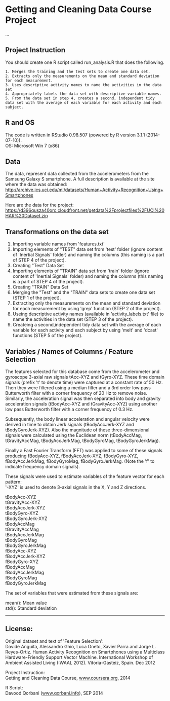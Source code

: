 Getting and Cleaning Data Course Project
========================================================

...

Project Instruction
-------------------------
You should create one R script called run_analysis.R that does the following. 

    1. Merges the training and the test sets to create one data set.
    2. Extracts only the measurements on the mean and standard deviation for each measurement. 
    3. Uses descriptive activity names to name the activities in the data set
    4. Appropriately labels the data set with descriptive variable names. 
    5. From the data set in step 4, creates a second, independent tidy data set with the average of each variable for each activity and each subject.

R and OS
-------------------------
 The code is written in RStudio 0.98.507 (powered by R version 3.1.1 (2014-07-10)).  
 OS: Microsoft Win 7 (x86)  
 
Data
-------------------------
The data, represent data collected from the accelerometers from the Samsung Galaxy S smartphone. A full description is available at the site where the data was obtained:  
http://archive.ics.uci.edu/ml/datasets/Human+Activity+Recognition+Using+Smartphones 

Here are the data for the project:  
https://d396qusza40orc.cloudfront.net/getdata%2Fprojectfiles%2FUCI%20HAR%20Dataset.zip 

Transformations on the data set
-------------------------
1. Importing variable names from 'features.txt'
2. Importing elements of "TEST" data set from 'test' folder (ignore content of 'Inertial Signals' folder)
 and naming the columns (this naming is a part of STEP 4 of the project).    
3. Creating "Test" Data Set  
4. Importing elements of "TRAIN" data set from 'train' folder (ignore content of 'Inertial Signals' folder) and naming the columns (this naming is a part of STEP 4 of the project).
5. Creating "TRAIN" Data Set  
6. Merging the "Test" and the "TRAIN" data sets to create one data set (STEP 1 of the project).  
7. Extracting only the measurements on the mean and standard deviation for each measurement by using 'grep' function (STEP 2 of the project).
8. Useing descriptive activity names (available in 'activity_labels.txt' file) to name the activities in the data set (STEP 3 of the project). 
9. Createing a second,independent tidy data set with the average of each variable for each activity and each subject by using 'melt' and 'dcast' functions (STEP 5 of the project).  




Variables / Names of Columns / Feature Selection 
-----------------

The features selected for this database come from the accelerometer and gyroscope 3-axial raw signals tAcc-XYZ and tGyro-XYZ. These time domain signals (prefix 't' to denote time) were captured at a constant rate of 50 Hz. Then they were filtered using a median filter and a 3rd order low pass Butterworth filter with a corner frequency of 20 Hz to remove noise. Similarly, the acceleration signal was then separated into body and gravity acceleration signals (tBodyAcc-XYZ and tGravityAcc-XYZ) using another low pass Butterworth filter with a corner frequency of 0.3 Hz. 

Subsequently, the body linear acceleration and angular velocity were derived in time to obtain Jerk signals (tBodyAccJerk-XYZ and tBodyGyroJerk-XYZ). Also the magnitude of these three-dimensional signals were calculated using the Euclidean norm (tBodyAccMag, tGravityAccMag, tBodyAccJerkMag, tBodyGyroMag, tBodyGyroJerkMag). 

Finally a Fast Fourier Transform (FFT) was applied to some of these signals producing fBodyAcc-XYZ, fBodyAccJerk-XYZ, fBodyGyro-XYZ, fBodyAccJerkMag, fBodyGyroMag, fBodyGyroJerkMag. (Note the 'f' to indicate frequency domain signals). 

These signals were used to estimate variables of the feature vector for each pattern:  
'-XYZ' is used to denote 3-axial signals in the X, Y and Z directions.

tBodyAcc-XYZ  
tGravityAcc-XYZ  
tBodyAccJerk-XYZ  
tBodyGyro-XYZ  
tBodyGyroJerk-XYZ  
tBodyAccMag  
tGravityAccMag  
tBodyAccJerkMag  
tBodyGyroMag  
tBodyGyroJerkMag  
fBodyAcc-XYZ  
fBodyAccJerk-XYZ  
fBodyGyro-XYZ  
fBodyAccMag  
fBodyAccJerkMag  
fBodyGyroMag  
fBodyGyroJerkMag  

The set of variables that were estimated from these signals are: 

mean(): Mean value  
std(): Standard deviation  


-------------------------
License:
-------------------------

Original dataset and text of 'Feature Selection':  
Davide Anguita, Alessandro Ghio, Luca Oneto, Xavier Parra and Jorge L. Reyes-Ortiz. Human Activity Recognition on Smartphones using a Multiclass Hardware-Friendly Support Vector Machine. International Workshop of Ambient Assisted Living (IWAAL 2012). Vitoria-Gasteiz, Spain. Dec 2012  

Project Instruction:  
Getting and Cleaning Data Course, www.coursera.org, 2014  

R Script:  
Davood Qorbani (www.qorbani.info), SEP 2014
